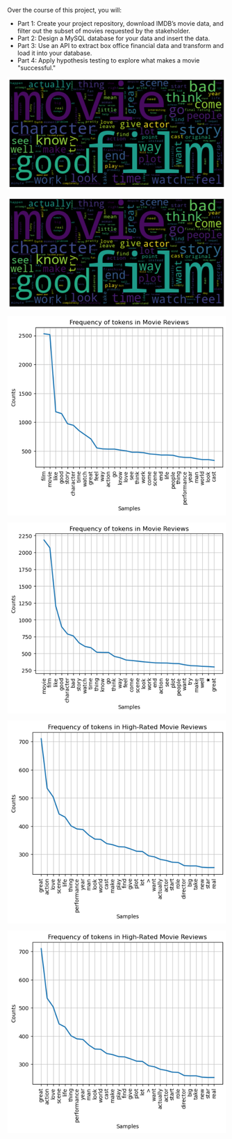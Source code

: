 Over the course of this project, you will:

* Part 1: Create your project repository, download IMDB’s movie data, and filter out the subset of movies requested by the stakeholder.
* Part 2: Design a MySQL database for your data and insert the data.
* Part 3: Use an API to extract box office financial data and transform and load it into your database.
* Part 4: Apply hypothesis testing to explore what makes a movie "successful."

![High Rating Word Cloud](./images/initial-cloud-high.png)

![Low-Rating Word Cloud](./images/initial-cloud-low.png)

![Initial Frequency Distribution - High](./images/initial-freq-dist-high.png)

![Initial Frequency Distribution - Low](./images/initial-freq-dist-low.png)

![Second Frequency Distribution - High](./images/second-freq-dist-high.png)

![Second Frequency Distribution - High](./images/second-freq-dist-high.png)

